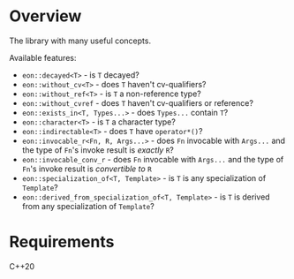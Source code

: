 # Overview

The library with many useful concepts. 

Available features:

* `eon::decayed<T>` - is `T` decayed?
* `eon::without_cv<T>` - does `T` haven't cv-qualifiers?
* `eon::without_ref<T>` - is `T` a non-reference type?
* `eon::without_cvref` - does `T` haven't cv-qualifiers or reference?
* `eon::exists_in<T, Types...>` - does `Types...` contain `T`?
* `eon::character<T>` - is `T` a character type?
* `eon::indirectable<T>` - does `T` have `operator*()`? 
* `eon::invocable_r<Fn, R, Args...>` - does `Fn` invocable with `Args...` and the type of `Fn`'s invoke result is _exactly_ `R`?  
* `eon::invocable_conv_r` - does `Fn` invocable with `Args...` and the type of `Fn`'s invoke result is _convertible to_ `R`
* `eon::specialization_of<T, Template>` - is `T` is any specialization of `Template`?
* `eon::derived_from_specialization_of<T, Template>` - is `T` is derived from any specialization of `Template`?

# Requirements

C++20